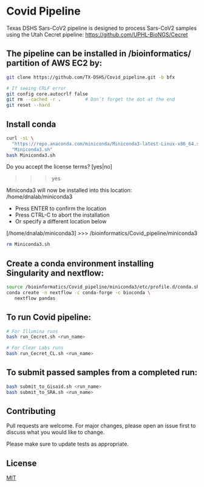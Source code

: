 # Covid Pipeline
Texas DSHS Sars-CoV2 pipeline is designed to process Sars-CoV2 samples using the Utah Cecret pipeline:
https://github.com/UPHL-BioNGS/Cecret

## The pipeline can be installed in /bioinformatics/ partition of AWS EC2 by:
```bash
git clone https://github.com/TX-DSHS/Covid_pipeline.git -b bfx

# If seeing CRLF error
git config core.autocrlf false
git rm --cached -r .         # Don’t forget the dot at the end
git reset --hard
```
## Install conda
```bash
curl -sL \
  "https://repo.anaconda.com/miniconda/Miniconda3-latest-Linux-x86_64.sh" > \
  "Miniconda3.sh"
bash Miniconda3.sh
```
Do you accept the license terms? [yes|no]
>>> yes

Miniconda3 will now be installed into this location:
/home/dnalab/miniconda3

  - Press ENTER to confirm the location
  - Press CTRL-C to abort the installation
  - Or specify a different location below

[/home/dnalab/miniconda3] >>> /bioinformatics/Covid_pipeline/miniconda3

```bash
rm Miniconda3.sh
```

## Create a conda environment installing Singularity and nextflow:
```bash
source /bioinformatics/Covid_pipeline/miniconda3/etc/profile.d/conda.sh
conda create -n nextflow -c conda-forge -c bioconda \
   nextflow pandas
```

## To run Covid pipeline:
```bash
# For Illumina runs
bash run_Cecret.sh <run_name>

# For Clear Labs runs
bash run_Cecret_CL.sh <run_name>

```
## To submit passed samples from a completed run:
```bash
bash submit_to_Gisaid.sh <run_name>
bash submit_to_SRA.sh <run_name>
```

## Contributing

Pull requests are welcome. For major changes, please open an issue first
to discuss what you would like to change.

Please make sure to update tests as appropriate.

## License

[MIT](https://choosealicense.com/licenses/mit/)

